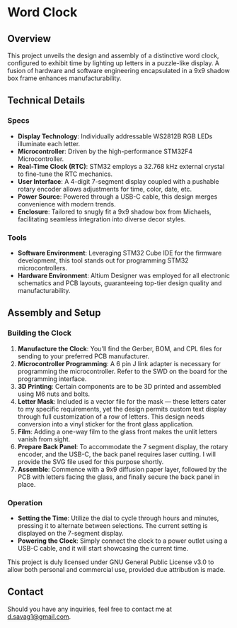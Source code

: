 # Word Clock

## Overview

This project unveils the design and assembly of a distinctive word clock, configured to exhibit time by lighting up letters in a puzzle-like display. A fusion of hardware and software engineering encapsulated in a 9x9 shadow box frame enhances manufacturability. 

## Technical Details

### Specs
- **Display Technology**: Individually addressable WS2812B RGB LEDs illuminate each letter. 
- **Microcontroller**: Driven by the high-performance STM32F4 Microcontroller.
- **Real-Time Clock (RTC)**: STM32 employs a 32.768 kHz external crystal to fine-tune the RTC mechanics.
- **User Interface**: A 4-digit 7-segment display coupled with a pushable rotary encoder allows adjustments for time, color, date, etc.
- **Power Source**: Powered through a USB-C cable, this design merges convenience with modern trends.
- **Enclosure**: Tailored to snugly fit a 9x9 shadow box from Michaels, facilitating seamless integration into diverse decor styles.

### Tools
- **Software Environment**: Leveraging STM32 Cube IDE for the firmware development, this tool stands out for programming STM32 microcontrollers.
- **Hardware Environment**: Altium Designer was employed for all electronic schematics and PCB layouts, guaranteeing top-tier design quality and manufacturability.

## Assembly and Setup

### Building the Clock

1. **Manufacture the Clock**: You'll find the Gerber, BOM, and CPL files for sending to your preferred PCB manufacturer.
2. **Microcontroller Programming**: A 6 pin J link adapter is necessary for programming the microcontroller. Refer to the SWD on the board for the programming interface.
3. **3D Printing**: Certain components are to be 3D printed and assembled using M6 nuts and bolts.
4. **Letter Mask**: Included is a vector file for the mask — these letters cater to my specific requirements, yet the design permits custom text display through full customization of a row of letters. This design needs conversion into a vinyl sticker for the front glass application.
5. **Film**: Adding a one-way film to the glass front makes the unlit letters vanish from sight.
6. **Prepare Back Panel**: To accommodate the 7 segment display, the rotary encoder, and the USB-C, the back panel requires laser cutting. I will provide the SVG file used for this purpose shortly.
7. **Assemble**: Commence with a 9x9 diffusion paper layer, followed by the PCB with letters facing the glass, and finally secure the back panel in place.

### Operation

- **Setting the Time**: Utilize the dial to cycle through hours and minutes, pressing it to alternate between selections. The current setting is displayed on the 7-segment display.
- **Powering the Clock**: Simply connect the clock to a power outlet using a USB-C cable, and it will start showcasing the current time.

This project is duly licensed under GNU General Public License v3.0 to allow both personal and commercial use, provided due attribution is made.

## Contact

Should you have any inquiries, feel free to contact me at d.savag1@gmail.com.
